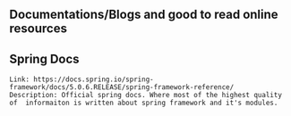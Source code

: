 ## Documentations/Blogs and good to read online resources

## Spring Docs
	Link: https://docs.spring.io/spring-framework/docs/5.0.6.RELEASE/spring-framework-reference/
	Description: Official spring docs. Where most of the highest quality of  informaiton is written about spring framework and it's modules.
